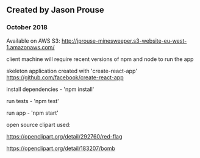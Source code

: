 ## Created by Jason Prouse
### October 2018

Available on AWS S3:
http://jprouse-minesweeper.s3-website-eu-west-1.amazonaws.com/


client machine will require recent versions of npm and node to run the app


skeleton application created with 'create-react-app'
https://github.com/facebook/create-react-app


install dependencies - 'npm install'

run tests - 'npm test'

run app - 'npm start'


open source clipart used:

https://openclipart.org/detail/292760/red-flag

https://openclipart.org/detail/183207/bomb

